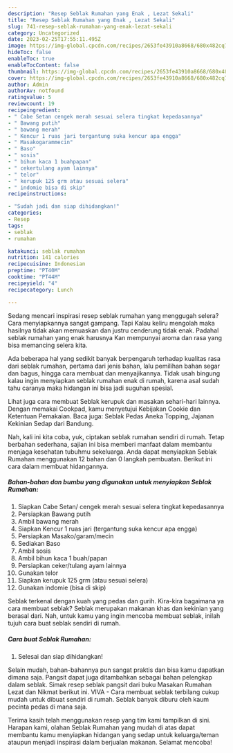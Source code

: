 ```yaml
---
description: "Resep Seblak Rumahan yang Enak , Lezat Sekali"
title: "Resep Seblak Rumahan yang Enak , Lezat Sekali"
slug: 741-resep-seblak-rumahan-yang-enak-lezat-sekali
category: Uncategorized
date: 2023-02-25T17:55:11.495Z
image: https://img-global.cpcdn.com/recipes/2653fe43910a8668/680x482cq70/seblak-rumahan-foto-resep-utama.jpg
hideToc: false
enableToc: true
enableTocContent: false
thumbnail: https://img-global.cpcdn.com/recipes/2653fe43910a8668/680x482cq70/seblak-rumahan-foto-resep-utama.jpg
cover: https://img-global.cpcdn.com/recipes/2653fe43910a8668/680x482cq70/seblak-rumahan-foto-resep-utama.jpg
author: Admin
authorAv: notfound
ratingvalue: 5
reviewcount: 19
recipeingredient:
- " Cabe Setan cengek merah sesuai selera tingkat kepedasannya"
- " Bawang putih"
- " bawang merah"
- " Kencur 1 ruas jari tergantung suka kencur apa engga"
- " Masakogarammecin"
- " Baso"
- " sosis"
- " bihun kaca 1 buahpapan"
- " cekertulang ayam lainnya"
- " telor"
- " kerupuk 125 grm atau sesuai selera"
- " indomie bisa di skip"
recipeinstructions:

- "Sudah jadi dan siap dihidangkan!"
categories:
- Resep
tags:
- seblak
- rumahan

katakunci: seblak rumahan 
nutrition: 141 calories
recipecuisine: Indonesian
preptime: "PT40M"
cooktime: "PT44M"
recipeyield: "4"
recipecategory: Lunch

---
```



Sedang mencari inspirasi resep seblak rumahan yang menggugah selera? Cara menyiapkannya sangat gampang. Tapi Kalau keliru mengolah maka hasilnya tidak akan memuaskan dan justru cenderung tidak enak. Padahal seblak rumahan yang enak harusnya Kan mempunyai aroma dan rasa yang bisa memancing selera kita.


Ada beberapa hal yang sedikit banyak berpengaruh terhadap kualitas rasa dari seblak rumahan, pertama dari jenis bahan, lalu pemilihan bahan segar dan bagus, hingga cara membuat dan menyajikannya. Tidak usah bingung kalau ingin menyiapkan seblak rumahan enak di rumah, karena asal sudah tahu caranya maka hidangan ini bisa jadi suguhan spesial.

Lihat juga cara membuat Seblak kerupuk dan masakan sehari-hari lainnya. Dengan memakai Cookpad, kamu menyetujui Kebijakan Cookie dan Ketentuan Pemakaian. Baca juga: Seblak Pedas Aneka Topping, Jajanan Kekinian Sedap dari Bandung.


Nah, kali ini kita coba, yuk, ciptakan seblak rumahan sendiri di rumah. Tetap berbahan sederhana, sajian ini bisa memberi manfaat dalam membantu menjaga kesehatan tubuhmu sekeluarga. Anda dapat menyiapkan Seblak Rumahan menggunakan 12 bahan dan 0 langkah pembuatan. Berikut ini cara dalam membuat hidangannya.

<!--inarticleads1-->

##### Bahan-bahan dan bumbu yang digunakan untuk menyiapkan Seblak Rumahan:

1. Siapkan  Cabe Setan/ cengek merah sesuai selera tingkat kepedasannya
1. Persiapkan  Bawang putih
1. Ambil  bawang merah
1. Siapkan  Kencur 1 ruas jari (tergantung suka kencur apa engga)
1. Persiapkan  Masako/garam/mecin
1. Sediakan  Baso
1. Ambil  sosis
1. Ambil  bihun kaca 1 buah/papan
1. Persiapkan  ceker/tulang ayam lainnya
1. Gunakan  telor
1. Siapkan  kerupuk 125 grm (atau sesuai selera)
1. Gunakan  indomie (bisa di skip)


Seblak terkenal dengan kuah yang pedas dan gurih. Kira-kira bagaimana ya cara membuat seblak? Seblak merupakan makanan khas dan kekinian yang berasal dari. Nah, untuk kamu yang ingin mencoba membuat seblak, inilah tujuh cara buat seblak sendiri di rumah. 

<!--inarticleads2-->

##### Cara buat Seblak Rumahan:


1. Selesai dan siap dihidangkan!

Selain mudah, bahan-bahannya pun sangat praktis dan bisa kamu dapatkan dimana saja. Pangsit dapat juga ditambahkan sebagai bahan pelengkap dalam seblak. Simak resep seblak pangsit dari buku Masakan Rumahan Lezat dan Nikmat berikut ini. VIVA - Cara membuat seblak terbilang cukup mudah untuk dibuat sendiri di rumah. Seblak banyak diburu oleh kaum pecinta pedas di mana saja. 

Terima kasih telah menggunakan resep yang tim kami tampilkan di sini. Harapan kami, olahan Seblak Rumahan yang mudah di atas dapat membantu kamu menyiapkan hidangan yang sedap untuk keluarga/teman ataupun menjadi inspirasi dalam berjualan makanan. Selamat mencoba!
